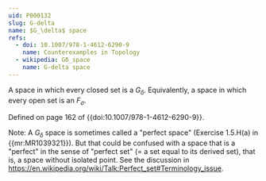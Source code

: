 ```yaml
---
uid: P000132
slug: G-delta
name: $G_\delta$ space
refs:
  - doi: 10.1007/978-1-4612-6290-9
    name: Counterexamples in Topology
  - wikipedia: Gδ_space
    name: G-delta space
---
```


A space in which every closed set is a $G_\delta$.  Equivalently, a space in which every open set is an $F_\sigma$.

Defined on page 162 of {{doi:10.1007/978-1-4612-6290-9}}.

Note: A $G_\delta$ space is sometimes called a "perfect space" (Exercise 1.5.H(a) in {{mr:MR1039321}}). But that could be confused with a space that is a "perfect" in the sense of "perfect set" (= a set equal to its derived set), that is, a space without isolated point. See the discussion in <https://en.wikipedia.org/wiki/Talk:Perfect_set#Terminology_issue>.
